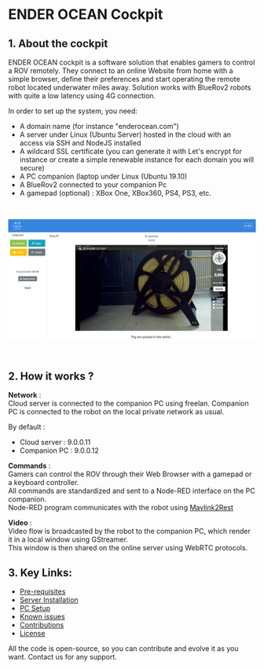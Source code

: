 # ENDER OCEAN Cockpit


## 1. About the cockpit 

ENDER OCEAN cockpit is a software solution that enables gamers to control a ROV remotely. They connect to an online Website from home with a simple browser, define their preferences and start operating the remote robot located underwater miles away.  Solution works with BlueRov2 robots with quite a low latency using 4G connection.

In order to set up the system, you need:
- A domain name (for instance "enderocean.com")
- A server under Linux (Ubuntu Server) hosted in the cloud with an access via SSH and NodeJS installed
- A wildcard SSL certificate (you can generate it with Let's encrypt for instance or create a simple renewable instance for each domain you will secure)
- A PC companion (laptop under Linux (Ubuntu 19.10)
- A BlueRov2 connected to your companion Pc
- A gamepad (optional) : XBox One, XBox360, PS4, PS3, etc.

<br>

![ENDER OCEAN Cockpit User Interface](https://github.com/enderocean/cockpit/raw/main/img/snapshot_ui.png "ENDER OCEAN Cockpit User Interface")

<br>


## 2. How it works ?

**Network** :  
Cloud server is connected to the companion PC using freelan. Companion PC is connected to the robot on the local private network as usual.

By default :  
* Cloud server : 9.0.0.11  
* Companion PC : 9.0.0.12


**Commands** :  
Gamers can control the ROV through their Web Browser with a gamepad or a keyboard controller.  
All commands are standardized and sent to a Node-RED interface on the PC companion.   
Node-RED program communicates with the robot using [Mavlink2Rest](https://github.com/patrickelectric/mavlink2rest)


**Video** :  
Video flow is broadcasted by the robot to the companion PC, which render it in a local window using GStreamer.  
This window is then shared on the online server using WebRTC protocols.


## 3. Key Links:

* [Pre-requisites](https://github.com/enderocean/cockpit/blob/main/documentation/prerequisites.md)
* [Server Installation](https://github.com/enderocean/cockpit/blob/main/documentation/server_install.md)
* [PC Setup](https://github.com/enderocean/cockpit/blob/main/documentation/pc_setup.md)
* [Known issues](https://github.com/enderocean/cockpit/blob/main/documentation/known_issues.md)
* [Contributions](https://github.com/enderocean/cockpit/blob/main/contributions.md)
* [License](https://github.com/enderocean/cockpit/blob/main/LICENSE)

All the code is open-source, so you can contribute and evolve it as you want. Contact us for any support.